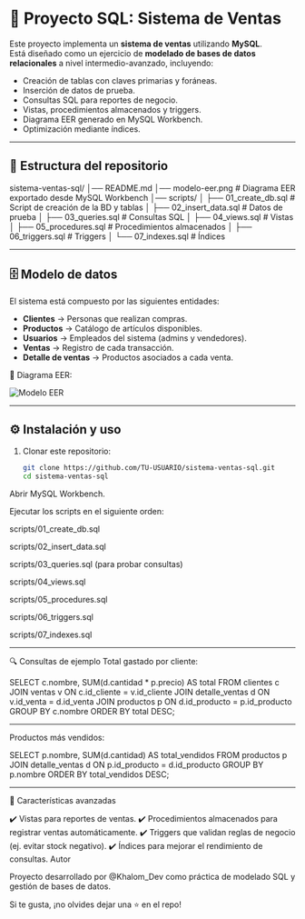 # 🛒 Proyecto SQL: Sistema de Ventas

Este proyecto implementa un **sistema de ventas** utilizando **MySQL**.  
Está diseñado como un ejercicio de **modelado de bases de datos relacionales** a nivel intermedio-avanzado, incluyendo:

- Creación de tablas con claves primarias y foráneas.
- Inserción de datos de prueba.
- Consultas SQL para reportes de negocio.
- Vistas, procedimientos almacenados y triggers.
- Diagrama EER generado en MySQL Workbench.
- Optimización mediante índices.

---

## 📂 Estructura del repositorio

sistema-ventas-sql/
│── README.md
│── modelo-eer.png # Diagrama EER exportado desde MySQL Workbench
│── scripts/
│ ├── 01_create_db.sql # Script de creación de la BD y tablas
│ ├── 02_insert_data.sql # Datos de prueba
│ ├── 03_queries.sql # Consultas SQL
│ ├── 04_views.sql # Vistas
│ ├── 05_procedures.sql # Procedimientos almacenados
│ ├── 06_triggers.sql # Triggers
│ └── 07_indexes.sql # Índices


---

## 🗄️ Modelo de datos

El sistema está compuesto por las siguientes entidades:

- **Clientes** → Personas que realizan compras.  
- **Productos** → Catálogo de artículos disponibles.  
- **Usuarios** → Empleados del sistema (admins y vendedores).  
- **Ventas** → Registro de cada transacción.  
- **Detalle de ventas** → Productos asociados a cada venta.  

📌 Diagrama EER:  

![Modelo EER](./Modelo-EER.png)

---

## ⚙️ Instalación y uso

1. Clonar este repositorio:
   ```bash
   git clone https://github.com/TU-USUARIO/sistema-ventas-sql.git
   cd sistema-ventas-sql

Abrir MySQL Workbench.

Ejecutar los scripts en el siguiente orden:

scripts/01_create_db.sql

scripts/02_insert_data.sql

scripts/03_queries.sql (para probar consultas)

scripts/04_views.sql

scripts/05_procedures.sql

scripts/06_triggers.sql

scripts/07_indexes.sql

----------------------------------------------------------------------------------------------------------
🔍 Consultas de ejemplo
Total gastado por cliente:

SELECT c.nombre, SUM(d.cantidad * p.precio) AS total
FROM clientes c
JOIN ventas v ON c.id_cliente = v.id_cliente
JOIN detalle_ventas d ON v.id_venta = d.id_venta
JOIN productos p ON d.id_producto = p.id_producto
GROUP BY c.nombre
ORDER BY total DESC;

------------------------------------------------------------------------------------------------------------

Productos más vendidos:

SELECT p.nombre, SUM(d.cantidad) AS total_vendidos
FROM productos p
JOIN detalle_ventas d ON p.id_producto = d.id_producto
GROUP BY p.nombre
ORDER BY total_vendidos DESC;

-------------------------------------------------------------------------------------------------------------

🚀 Características avanzadas

✔️ Vistas para reportes de ventas.
✔️ Procedimientos almacenados para registrar ventas automáticamente.
✔️ Triggers que validan reglas de negocio (ej. evitar stock negativo).
✔️ Índices para mejorar el rendimiento de consultas.
Autor

Proyecto desarrollado por @Khalom_Dev como práctica de modelado SQL y gestión de bases de datos.

Si te gusta, ¡no olvides dejar una ⭐ en el repo!